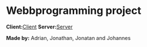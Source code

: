 Webbprogramming project
=====

**Client:**[Client](client/)
**Server:**[Server](react-backend/)

**Made by:** Adrian, Jonathan, Jonatan and Johannes
